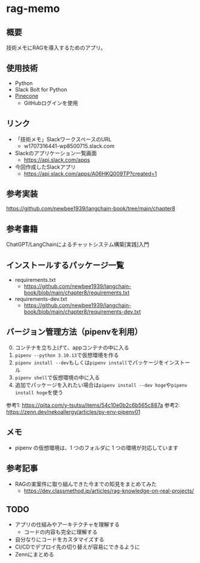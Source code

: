 # rag-memo

## 概要

技術メモにRAGを導入するためのアプリ。

## 使用技術

- Python
- Slack Bolt for Python
- [Pinecone](https://www.pinecone.io/)
    - GitHubログインを使用

## リンク

- 「技術メモ」SlackワークスペースのURL
    - w1707316441-wp8500715.slack.com
- Slackのアプリケーション一覧画面
    - https://api.slack.com/apps
- 今回作成したSlackアプリ
    - https://api.slack.com/apps/A06HKQ009TP?created=1

## 参考実装

https://github.com/newbee1939/langchain-book/tree/main/chapter8

## 参考書籍

ChatGPT/LangChainによるチャットシステム構築[実践]入門

## インストールするパッケージ一覧

- requirements.txt
    - https://github.com/newbee1939/langchain-book/blob/main/chapter8/requirements.txt
- requirements-dev.txt
    - https://github.com/newbee1939/langchain-book/blob/main/chapter8/requirements-dev.txt

## バージョン管理方法（pipenvを利用）

0. コンテナを立ち上げて、appコンテナの中に入る
1. `pipenv --python 3.10.13`で仮想環境を作る
2. `pipenv install --dev`もしくは`pipenv install`でパッケージをインストール
3. `pipenv shell`で仮想環境の中に入る
4. 追加でパッケージを入れたい場合は`pipenv install --dev hoge`や`pipenv install hoge`を使う

参考1: https://qiita.com/y-tsutsu/items/54c10e0b2c6b565c887a
参考2: https://zenn.dev/nekoallergy/articles/py-env-pipenv01

## メモ

- pipenv の仮想環境は、1 つのフォルダに 1 つの環境が対応しています

## 参考記事

- RAGの実案件に取り組んできた今までの知見をまとめてみた
    - https://dev.classmethod.jp/articles/rag-knowledge-on-real-projects/

## TODO

- アプリの仕組みやアーキテクチャを理解する
    - コードの内容も完全に理解する
- 自分なりにコードをカスタマイズする
- CI/CDでデプロイ先の切り替えが容易にできるように
- Zennにまとめる